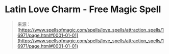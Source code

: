 <!--yml
category: 未分类
date: 2024-06-12 18:57:46
-->

# Latin Love Charm - Free Magic Spell

> 来源：[https://www.spellsofmagic.com/spells/love_spells/attraction_spells/16971/page.html#0001-01-01](https://www.spellsofmagic.com/spells/love_spells/attraction_spells/16971/page.html#0001-01-01)